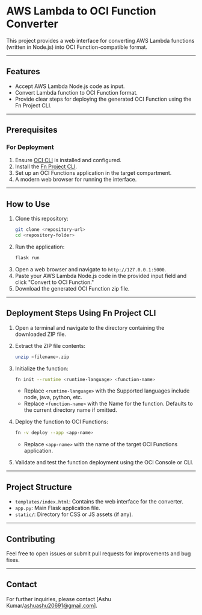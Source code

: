 # AWS Lambda to OCI Function Converter

This project provides a web interface for converting AWS Lambda functions (written in Node.js) into OCI Function-compatible format.

---

## Features
- Accept AWS Lambda Node.js code as input.
- Convert Lambda function to OCI Function format.
- Provide clear steps for deploying the generated OCI Function using the Fn Project CLI.

---

## Prerequisites

### For Deployment
1. Ensure [OCI CLI](https://docs.oracle.com/en-us/iaas/Content/API/SDKDocs/cliinstall.htm) is installed and configured.
2. Install the [Fn Project CLI](https://fnproject.io/).
3. Set up an OCI Functions application in the target compartment.
4. A modern web browser for running the interface.

---

## How to Use
1. Clone this repository:
    ```bash
    git clone <repository-url>
    cd <repository-folder>
    ```
2. Run the application:
    ```bash
    flask run
    ```
3. Open a web browser and navigate to `http://127.0.0.1:5000`.
4. Paste your AWS Lambda Node.js code in the provided input field and click "Convert to OCI Function."
5. Download the generated OCI Function zip file.

---

## Deployment Steps Using Fn Project CLI
1. Open a terminal and navigate to the directory containing the downloaded ZIP file.
2. Extract the ZIP file contents:
    ```bash
    unzip <filename>.zip
    ```
3. Initialize the function:
    ```bash
    fn init --runtime <runtime-language> <function-name>
    ```
    - Replace `<runtime-language>` with the Supported languages include node, java, python, etc.
    - Replace `<function-name>` with the Name for the function. Defaults to the current directory name if omitted.

4. Deploy the function to OCI Functions:
    ```bash
    fn -v deploy --app <app-name>
    ```
    - Replace `<app-name>` with the name of the target OCI Functions application.

5. Validate and test the function deployment using the OCI Console or CLI.

---

## Project Structure
- `templates/index.html`: Contains the web interface for the converter.
- `app.py`: Main Flask application file.
- `static/`: Directory for CSS or JS assets (if any).

---

## Contributing
Feel free to open issues or submit pull requests for improvements and bug fixes.

---

## Contact
For further inquiries, please contact [Ashu Kumar/ashuashu20691@gmail.com].
